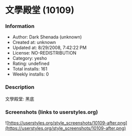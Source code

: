 # 文學殿堂 (10109)

### Information
- Author: Dark Shenada (unknown)
- Created at: unknown
- Updated at: 8/29/2008, 7:42:22 PM
- License: NO-REDISTRIBUTION
- Category: yesho
- Rating: undefined
- Total installs: 161
- Weekly installs: 0


### Description
文學殿堂: 黑底


### Screenshots (links to userstyles.org)
![https://userstyles.org/style_screenshots/10109-after.png](https://userstyles.org/style_screenshots/10109-after.png)


